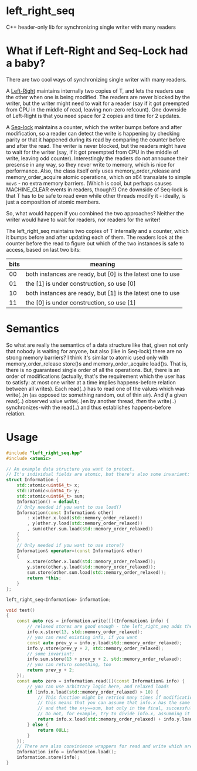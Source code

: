 # left_right_seq
C++ header-only lib for synchronizing single writer with many readers

# What if Left-Right and Seq-Lock had a baby?
There are two cool ways of synchronizing single writer with many readers.

A [Left-Right<T>](https://concurrencyfreaks.blogspot.com/2013/12/left-right-classical-algorithm.html) maintains internally two copies of T, and lets the readers use the other when one is being modified.
The readers are never blocked by the writer, but the writer might need to wait for a reader (say if it got preempted from CPU in the middle of read, leaving non-zero refcount).
One downside of Left-Right is that you need space for 2 copies and time for 2 updates.

A [Seq-lock<T>](https://en.wikipedia.org/wiki/Seqlock) maintains a counter, which the writer bumps before and after modification, so a reader can detect the write is happening by checking parity or that it happened during its read by comparing the counter before and after the read.
The writer is never blocked, but the readers might have to wait for the writer (say, if it got preempted from CPU in the middle of write, leaving odd counter).
Interestingly the readers do not announce their presense in any way, so they never write to memory, which is nice for performance.
Also, the class itself only uses memory_order_release and memory_order_acquire atomic operations, which on x64 transalate to simple `mov`s - no extra memory barriers.
(Which is cool, but perhaps causes MACHINE_CLEAR events in readers, though?)
One downside of Seq-lock is that T has to be safe to read even while other threads modify it - ideally, is just a composition of atomic members.

So, what would happen if you combined the two approaches?
Neither the writer would have to wait for readers, nor readers for the writer!

The left_right_seq<T> maintains two copies of T internally and a counter, which it bumps before and after updating each of them.
The readers look at the counter before the read to figure out which of the two instances is safe to access, based on last two bits:

|bits|meaning|
|----|-------------------------|
| 00 | both instances are ready, but [0] is the latest one to use |
| 01 | the [1] is under construction, so use [0]                  |
| 10 | both instances are ready, but [1] is the latest one to use |
| 11 | the [0] is under construction, so use [1]                  |

# Semantics

So what are really the semantics of a data structure like that, given not only that nobody is waiting for anyone, but also (like in Seq-lock) there are no strong memory barriers?
I think it's similar to atomic<T> used only with memory_order_release store()s and memory_order_acquire load()s.
That is, there is no guaranteed single order of all the operations.
But, there is an order of modifications (actually, that's the requirement which the user has to satisfy: at most one writer at a time implies happens-before relation between all writes).
Each read(..) has to read one of the values which was write(..)n (as opposed to: something random, out of thin air).
And *if* a given read(..) observed value write(..)en by another thread, *then* the write(..) synchronizes-with the read(..) and thus establishes happens-before relation.

# Usage
```c++
#include "left_right_seq.hpp"
#include <atomic>

// An example data structure you want to protect.
// It's individual fields are atomic, but there's also some invariant: sum == x + y.
struct Information {
    std::atomic<uint64_t> x;
    std::atomic<uint64_t> y;
    std::atomic<uint64_t> sum;
    Information() = default;
    // Only needed if you want to use load()
    Information(const Information& other)
        : x(other.x.load(std::memory_order_relaxed))
        , y(other.y.load(std::memory_order_relaxed))
        , sum(other.sum.load(std::memory_order_relaxed))
    {
    }
    // Only needed if you want to use store()
    Information& operator=(const Information& other)
    {
        x.store(other.x.load(std::memory_order_relaxed));
        y.store(other.y.load(std::memory_order_relaxed));
        sum.store(other.sum.load(std::memory_order_relaxed));
        return *this;
    }
};

left_right_seq<Information> information;

void test()
{
    const auto res = information.write([](Information& info) {
        // relaxed stores are good enough - the left_right_seq adds the std::atomic_thread_fence for you
        info.x.store(13, std::memory_order_relaxed);
        // you can read existing info, if you want
        const auto prev_y = info.y.load(std::memory_order_relaxed);
        info.y.store(prev_y + 2, std::memory_order_relaxed);
        // some invariant:
        info.sum.store(13 + prev_y + 2, std::memory_order_relaxed);
        // you can return something, too
        return prev_y + 2;
    });
    const auto zero = information.read([](const Information& info) {
        // you can use arbitrary logic here, and relaxed loads
        if (info.x.load(std::memory_order_relaxed) > 10) {
            // This function might be retried many times if modification during call was detected.
            // this means that you can assume that info.x has the same value here as in the if condition in
            // and that the x+y==sum, but only in the final, successful run.
            // Do not, for example, try to divide info.x, assumming it can't be 0 due to above if.
            return info.x.load(std::memory_order_relaxed) + info.y.load(std::memory_order_relaxed) - info.sum.load(std::memory_order_relaxed);
        } else {
            return 0ULL;
        }
    });
    // There are also convinience wrappers for read and write which are just assigning values:
    Information info = information.load();
    information.store(info);
}
```
